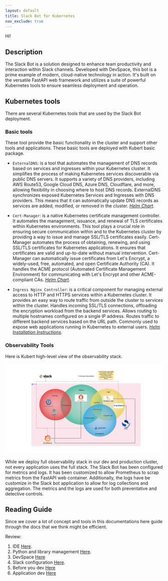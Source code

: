 ```yaml
---
layout: default
title: Slack Bot for Kubernetes
nav_exclude: true
---
```


Hi!

## Description

The Slack Bot is a solution designed to enhance team productivity and interaction within Slack channels. Developed with DevSpace, this bot is a prime example of modern, cloud-native technology in action. It's built on the versatile FastAPI web framework and utilizes a suite of powerful Kubernetes tools to ensure seamless deployment and operation.

## Kubernetes tools

There are several Kubernetes tools that are used by the Slack Bot deployment.

### Basic tools

These tool provide the basic functionality in the cluster and support other tools and applications.
These basic tools are deployed with Kubert basic package.

- `ExternalDNS`: is a tool that automates the management of DNS records based on services and ingresses within your Kubernetes cluster. It simplifies the process of making Kubernetes services discoverable via public DNS servers. It supports a variety of DNS providers, including AWS Route53, Google Cloud DNS, Azure DNS, Cloudflare, and more, allowing flexibility in choosing where to host DNS records.  ExternalDNS synchronizes exposed Kubernetes Services and Ingresses with DNS providers. This means that it can automatically update DNS records as services are added, modified, or removed in the cluster. *[Helm Chart](https://artifacthub.io/packages/helm/bitnami/external-dns)*.

- `Cert-Manager`: is a native Kubernetes certificate management controller. It automates the management, issuance, and renewal of TLS certificates within Kubernetes environments. This tool plays a crucial role in ensuring secure communication within and to the Kubernetes cluster by providing a way to issue and manage SSL/TLS certificates easily. Cert-Manager automates the process of obtaining, renewing, and using SSL/TLS certificates for Kubernetes applications. It ensures that certificates are valid and up-to-date without manual intervention. Cert-Manager can automatically issue certificates from Let's Encrypt, a widely-used, free, automated, and open Certificate Authority (CA). It handles the ACME protocol (Automated Certificate Management Environment) for communicating with Let's Encrypt and other ACME-compliant CAs. *[Helm Chart](<https://artifacthub.io/packages/helm/cert-manager/cert-manager>)*.

- `Ingress Nginx Controller`: is a critical component for managing external access to HTTP and HTTPS services within a Kubernetes cluster. It provides an easy way to route traffic from outside the cluster to services within the cluster. Handles incoming SSL/TLS connections, offloading the encryption workload from the backend services. Allows routing to multiple hostnames configured on a single IP address. Routes traffic to different backend services based on the URL path. Commonly used to expose web applications running in Kubernetes to external users. *[Helm Installation Instructions](<https://kubernetes.github.io/ingress-nginx/deploy/#quick-start>)*.

### Observability Tools

Here is Kubert high-level view of the observability stack.

![observability](assets/img/kubert_observability.png)

While we deploy full observability stack in our dev and production cluster, not every application uses the full stack. The Slack Bot has been configured for metrics and logs. It has been customized to allow Prometheus to scrap metrics from the FastAPI web container. Additionally, the logs have be customize in the Slack bot application to allow for log collections and aggregation. The metrics and the logs are used for both preventative and detective controls.

## Reading Guide

Since we cover a lot of concept and tools in this documentations here guide through the docs that we think might be efficient.

Review:

1. IDE [Here](vscode.html).
2. Python and library management [Here](python.html).
3. DevSpace [Here](devspace.html)
4. Slack configuration [Here](slack.html).
5. Before you dev [Here](start.html)
6. Application dev [Here](app_dev.html)
